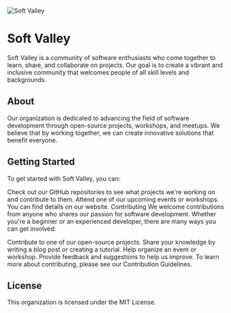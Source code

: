 

![Soft Valley](https://github.com/Soft-Valley/.github/assets/28561999/f22bdaff-b35d-4ccb-8bf8-541a0c61bb73)


# Soft Valley

Soft Valley is a community of software enthusiasts who come together to learn, share, and collaborate on projects. Our goal is to create a vibrant and inclusive community that welcomes people of all skill levels and backgrounds.

## About
Our organization is dedicated to advancing the field of software development through open-source projects, workshops, and meetups. We believe that by working together, we can create innovative solutions that benefit everyone.

## Getting Started
To get started with Soft Valley, you can:


Check out our GitHub repositories to see what projects we're working on and contribute to them.
Attend one of our upcoming events or workshops. You can find details on our website.
Contributing
We welcome contributions from anyone who shares our passion for software development. Whether you're a beginner or an experienced developer, there are many ways you can get involved:

Contribute to one of our open-source projects.
Share your knowledge by writing a blog post or creating a tutorial.
Help organize an event or workshop.
Provide feedback and suggestions to help us improve.
To learn more about contributing, please see our Contribution Guidelines.

## License
This organization is licensed under the MIT License.
